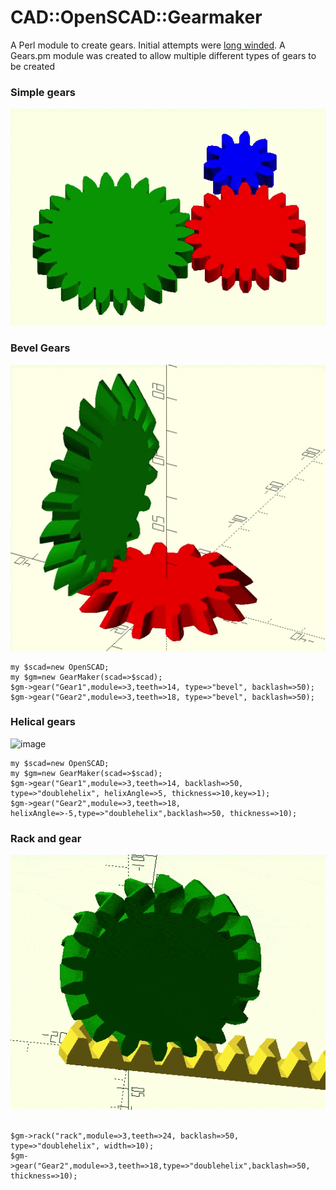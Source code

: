 # CAD::OpenSCAD::Gearmaker

A Perl module to create gears.  Initial attempts were [long winded]().
A Gears.pm module was created to allow multiple different types of gears to be created

### Simple gears

![image](https://github.com/saiftynet/dummyrepo/blob/main/SCAD/animatedgears.gif?raw=true)

### Bevel Gears

![image](https://github.com/saiftynet/dummyrepo/blob/main/SCAD/gears.gif?raw=true)

```
my $scad=new OpenSCAD;
my $gm=new GearMaker(scad=>$scad);
$gm->gear("Gear1",module=>3,teeth=>14, type=>"bevel", backlash=>50);
$gm->gear("Gear2",module=>3,teeth=>18, type=>"bevel", backlash=>50);
```

### Helical gears

![image](https://github.com/saiftynet/dummyrepo/blob/main/SCAD/bihelical.gif?raw=true)
```
my $scad=new OpenSCAD;
my $gm=new GearMaker(scad=>$scad);
$gm->gear("Gear1",module=>3,teeth=>14, backlash=>50, type=>"doublehelix", helixAngle=>5, thickness=>10,key=>1);
$gm->gear("Gear2",module=>3,teeth=>18, helixAngle=>-5,type=>"doublehelix",backlash=>50, thickness=>10);
```
### Rack and gear

![image](https://github.com/saiftynet/dummyrepo/blob/main/SCAD/doublehelix%20rack%20and%20gear%20(1).gif?raw=true)
```

$gm->rack("rack",module=>3,teeth=>24, backlash=>50, type=>"doublehelix", width=>10);
$gm->gear("Gear2",module=>3,teeth=>18,type=>"doublehelix",backlash=>50, thickness=>10);
```
